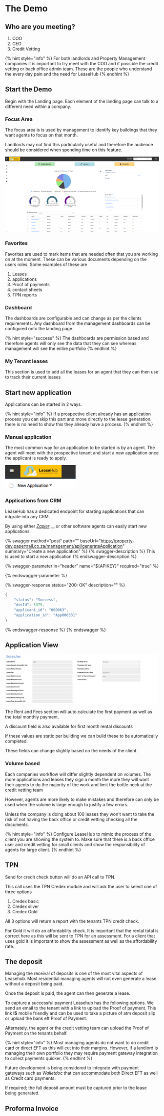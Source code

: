 # The Demo

## Who are you meeting?



1. COO
2. CEO
3. Credit Vetting

{% hint style="info" %}
For both landlords and Property Management companies it is important to try meet with the COO and if possible the credit vetting or back office admin team. These are the people who understand the every day pain and the need for LeaseHub
{% endhint %}

## Start the Demo

Begin with the Landing page. Each element of the landing page can talk to a different need within a company.&#x20;

### Focus Area

The focus area is is used by management to identify key buildings that they want agents to focus on that month.

Landlords may not find this particularly useful and therefore the audience should be considered when spending time on this feature.&#x20;

![Landing Page](<.gitbook/assets/image (1) (1) (1).png>)

### Favorites

Favorites are used to mark items that are needed often that you are working on at the moment. These can be various documents depending on the users roles. Some examples of these are&#x20;

1. Leases
2. applications&#x20;
3. Proof of payments
4. contact sheets
5. TPN reports&#x20;

### Dashboard

The dashboards are configurable and can change as per the clients requirements. Any dashboard from the management dashboards  can be configured onto the landing page.&#x20;

{% hint style="success" %}
The dashboards are permission based and therefore  agents will only see the data that they can see whereas management will see the entire portfolio&#x20;
{% endhint %}

### My Tenant leases

This section is used to add all the leases for an agent that they can then use to track their current leases



## Start new application&#x20;

Applications can be started in 2 ways.

{% hint style="info" %}
If a prospective client already has an application process you can skip this part and move directly to the lease generation. there is no need to show this they already have a  process.
{% endhint %}

### Manual application

The most common way for an application to be started is by an agent. The agent will meet with the prospective tenant and start a new application once the applicant is ready to apply.

![](<.gitbook/assets/image (1) (1).png>)

### Applications from CRM

LeaseHub has a dedicated endpoint for starting applications that can intgrate into any CRM.

By using either [_Zapier_](https://zapier.com/app/dashboard) __ or other software agents can easily start new applications.&#x20;

{% swagger method="post" path="" baseUrl="https://property-dev.papertrail.co.za/management/api/generateApplication" summary="Create a new application" %}
{% swagger-description %}
This is used to start a new application
{% endswagger-description %}

{% swagger-parameter in="header" name="${APIKEY}" required="true" %}

{% endswagger-parameter %}

{% swagger-response status="200: OK" description="" %}
```javascript
{
    "status": "Success",
    "docId": 5379,
    "applicant_id": "000063",
    "application_id": "App000331"
}
```
{% endswagger-response %}
{% endswagger %}

## Application View

![Rent and Fees](<.gitbook/assets/image (2).png>)

The Rent and Fees section will auto calculate the first payment as well as the total monthly payment.

A discount field is also available for first month rental discounts

If these values are static per building we can build these to be automatically completed.

These fields can change slightly based on the needs of the client.&#x20;

### Volume based

Each companies workflow will differ slightly dependent on volumes. The more applications and leases they sign a month the more they will want their agents to do the majority of the work and limit the bottle neck at the credit vetting team

However, agents are more likely to make mistakes and therefore can only be used when the volume is large enough to justify a few errors.&#x20;

Unless the company is doing about 100 leases they won't want to take the risk of not having the back office or credit vetting checking all the documents.&#x20;

{% hint style="info" %}
Configure LeaseHub to mimic the process of the client you are showing the system to. Make sure that there is a back office user and credit vetting for small clients and show the responsibility of agents for large client.
{% endhint %}

## TPN

Send for credit check button will do an API call to TPN.

This call uses the TPN Credex module and will ask the user to select one of three options&#x20;

1. Credex basic&#x20;
2. Credex silver&#x20;
3. Credex Gold

All 3 options will return a report with the tenants TPN credit check.&#x20;

For Gold it will do an affordability check. It is important that the rental total is correct here as this will be sent to TPN for an assessment. For a client that uses gold it is important to show the assessment as well as the affordability rate.

## The deposit

Managing the receival of deposits is one of the most vital aspects of Leasehub. Most residential managing agents will not even generate a lease without a deposit being paid.&#x20;

Once the deposit is paid, the agent can then generate a lease.&#x20;

To capture a successful payment Leasehub has the following options. We send an email to the tenant with a link to upload the Proof of payment. This link **IS** mobile friendly and can be used to take a picture of atm deposit slip or upload the bank eft Proof of Payment.&#x20;

Alternately, the agent or the credit vetting team can upload the Proof of Payment on the tenants behalf.&#x20;

{% hint style="info" %}
Most managing agents do not want to do credit card or direct EFT as this will cut into their margins. However, if a landlord is managing their own portfolio they may require payment gateway integration to collect payments quicker.
{% endhint %}

Future development is being considered to integrate with payment gateways such as _Walletdoc_ that can accommodate both Direct EFT as well as Credit card payments.

If required; the full deposit amount must be captured prior to the lease being generated.&#x20;

## Proforma Invoice

